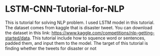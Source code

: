 # LSTM-CNN-Tutorial-for-NLP
This is tutorial for solving NLP problem. I used LSTM model in this tutorial. The dataset comes from kaggle that is disaster tweet. You can download the dataset in this link: https://www.kaggle.com/competitions/nlp-getting-started/data. This tutorial include how to squence word or sentences, padded them, and input them to the model. The target of this tutorial is finding whether the tweets for disaster or not
